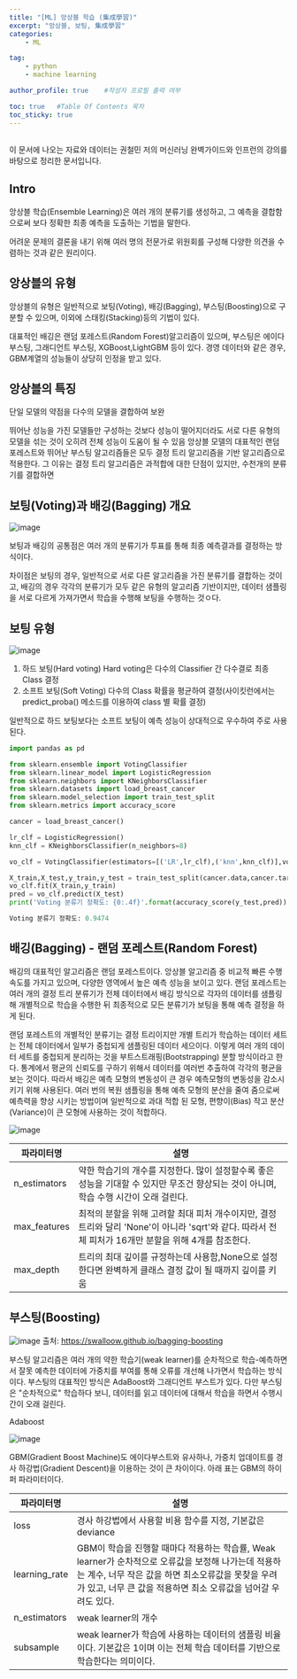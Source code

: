 ```yaml
---
title: "[ML] 앙상블 학습 (集成學習)"
excerpt: "앙상블, 보팅, 集成學習"
categories:
    - ML

tag:
    - python
    - machine learning

author_profile: true    #작성자 프로필 출력 여부

toc: true   #Table Of Contents 목차 
toc_sticky: true
---
```

## 
이 문서에 나오는 자료와 데이터는 권철민 저의 머신러닝 완벽가이드와 인프런의 강의를 바탕으로 정리한 문서입니다.

## Intro
앙상블 학습(Ensemble Learning)은 여러 개의 분류기를 생성하고, 그 예측을 결합함으로써 보다 정확한 최종 예측을 도출하는 기법을 말한다.

어려운 문제의 결론을 내기 위해 여러 명의 전문가로 위원회를 구성해 다양한 의견을 수렴하는 것과 같은 원리이다.

## 앙상블의 유형
앙상블의 유형은 일반적으로 보팅(Voting), 배깅(Bagging), 부스팅(Boosting)으로 구분할 수 있으며, 이외에 스태킹(Stacking)등의 기법이 있다.

대표적인 배깅은 랜덤 포레스트(Random Forest)알고리즘이 있으며, 부스팅은 에이다 부스팅, 그래디언트 부스팅, XGBoost,LightGBM 등이 있다.
경영 데이터와 같은 경우, GBM계열의 성능들이 상당히 인정을 받고 있다. 

## 앙상블의 특징

단일 모델의 약점을 다수의 모델을 결합하여 보완

뛰어난 성능을 가진 모델들만 구성하는 것보다 성능이 떨어지더라도 서로 다른 유형의 모델을 섞는 것이 오히려 전체 성능이 도움이 될 수 있음
앙상블 모델의 대표적인 랜덤 포레스트와 뛰어난 부스팅 알고리즘들은 모두 결정 트리 알고리즘을 기반 알고리즘으로 적용한다.
그 이유는 결정 트리 알고리즘은 과적합에 대한 단점이 있지만, 수천개의 분류기를 결합하면 

## 보팅(Voting)과 배깅(Bagging) 개요
![image](https://user-images.githubusercontent.com/81638919/136698516-0b5b63e9-d89d-4a1d-93c4-ecc941d01a1f.png)


보팅과 배깅의 공통점은 여러 개의 분류기가 투표를 통해 최종 예측결과를 결정하는 방식이다.

차이점은 보팅의 경우, 일반적으로 서로 다른 알고리즘을 가진 분류기를 결합하는 것이고, 배깅의 경우 각각의 분류기가 모두 같은 유형의 알고리즘 기반이지만, 데이터 샘플링을 서로 다르게 가져가면서 학습을 수행해 보팅을 수행하는 것ㅇ다.

## 보팅 유형 
![image](https://user-images.githubusercontent.com/81638919/136697931-73a24738-a0e2-4571-b282-3a7ba08db3c1.png)

1. 하드 보팅(Hard voting)
Hard voting은 다수의 Classifier 간 다수결로 최종 Class 결정
2. 소프트 보팅(Soft Voting)
다수의 Class 확률을 평균하여 결정(사이킷런에서는 predict_proba() 메소드를 이용하여 class 별 확률 결정)

일반적으로 하드 보팅보다는 소프트 보팅이 예측 성능이 상대적으로 우수하여 주로 사용된다.

```python
import pandas as pd

from sklearn.ensemble import VotingClassifier
from sklearn.linear_model import LogisticRegression
from sklearn.neighbors import KNeighborsClassifier
from sklearn.datasets import load_breast_cancer
from sklearn.model_selection import train_test_split
from sklearn.metrics import accuracy_score

cancer = load_breast_cancer()
```

```python
lr_clf = LogisticRegression()
knn_clf = KNeighborsClassifier(n_neighbors=8)

vo_clf = VotingClassifier(estimators=[('LR',lr_clf),('knn',knn_clf)],voting='soft')

X_train,X_test,y_train,y_test = train_test_split(cancer.data,cancer.target,test_size=0.2,random_state=156)
vo_clf.fit(X_train,y_train)
pred = vo_clf.predict(X_test)
print('Voting 분류기 정확도: {0:.4f}'.format(accuracy_score(y_test,pred)))
```
```python
Voting 분류기 정확도: 0.9474
```

## 배깅(Bagging) - 랜덤 포레스트(Random Forest)

배깅의 대표적인 알고리즘은 랜덤 포레스트이다. 앙상블 알고리즘 중 비교적 빠른 수행 속도를 가지고 있으며, 다양한 영역에서 높은 예측 성능을 보이고 있다.
랜덤 포레스트는 여러 개의 결정 트리 분류기가 전체 데이터에서 배깅 방식으로 각자의 데이터를 샘플링해 개별적으로 학습을 수행한 뒤 최종적으로 모든 분류기가 보팅을 통해 예측 결정을 하게 된다.

랜덤 포레스트의 개별적인 분류기는 결정 트리이지만 개별 트리가 학습하는 데이터 세트는 전체 데이터에서 일부가 중첩되게 샘플링된 데이터 세으이다.
이렇게 여러 개의 데이터 세트를 중첩되게 분리하는 것을 부트스트래핑(Bootstrapping) 분할 방식이라고 한다. 통계에서 평균의 신뢰도를 구하기 위해서 데이터를 여러번 추출하여 각각의 평균을 보는 것이다.
따라서 배깅은 예측 모형의 변동성이 큰 경우 예측모형의 변동성을 감소시키기 위해 사용된다. 여러 번의 복원 샘플링을 통해 예측 모형의 분산을 줄여 줌으로써 예측력을 향상 시키는 방법이며 일반적으로 과대 적합 된 모형, 편향이(Bias) 작고 분산(Variance)이 큰 모형에 사용하는 것이 적합하다. 


![image](https://user-images.githubusercontent.com/81638919/136698887-3d512069-be72-400f-90be-d1a70e387f62.png)


|파라미터명|설명|
|----|----|
|n_estimators|약한 학습기의 개수를 지정한다. 많이 설정할수록 좋은 성능을 기대할 수 있지만 무조건 향상되는 것이 아니며, 학습 수행 시간이 오래 걸린다.|
|max_features|최적의 분할을 위해 고려할 최대 피처 개수이지만, 결정 트리와 달리 'None'이 아니라 'sqrt'와 같다. 따라서 전체 피처가 16개만 분할을 위해 4개를 참조한다.|
|max_depth|트리의 최대 깊이를 규정하는데 사용함,None으로 설정한다면 완벽하게 클래스 결정 값이 될 때까지 깊이를 키움|

## 부스팅(Boosting)
![image](https://user-images.githubusercontent.com/81638919/136702018-30d696e8-2ee7-499b-8b10-238d58a35f69.png)
출처: https://swalloow.github.io/bagging-boosting

부스팅 알고리즘은 여러 개의 약한 학습기(weak learner)를 순차적으로 학습-예측하면서 잘못 예측한 데이터에 가중치를 부여를 통해 오류를 개선해 나가면서 학습하는 방식이다.
부스팅의 대표적인 방식은 AdaBoost와 그래디언트 부스트가 있다. 다만 부스팅은 "순차적으로" 학습하다 보니, 데이터를 읽고 데이터에 대해서 학습을 하면서 수행시간이 오래 걸린다.

Adaboost

![image](https://user-images.githubusercontent.com/81638919/136701775-35835945-f30b-4970-9b71-e837c0a92ad7.png)


GBM(Gradient Boost Machine)도 에이다부스트와 유사하나, 가중치 업데이트를 경사 하강법(Gradient Descent)을 이용하는 것이 큰 차이이다.
아래 표는 GBM의 하이퍼 파라미터이다.

|파라미터명|설명|
|----|----|
|loss|경사 하강법에서 사용할 비용 함수를 지정, 기본값은 deviance|
|learning_rate|GBM이 학습을 진행할 때마다 적용하는 학습률, Weak learner가 순차적으로 오류값을 보정해 나가는데 적용하는 계수, 너무 작은 값을 하면 최소오류값을 못찾을 우려가 있고, 너무 큰 값을 적용하면 최소 오류값을 넘어갈 우려도 있다.|
|n_estimators|weak learner의 개수|
|subsample|weak learner가 학습에 사용하는 데이터의 샘플링 비율이다. 기본값은 1이며 이는 전체 학습 데이터를 기반으로 학습한다는 의미이다. |


